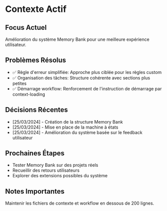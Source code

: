 # Contexte Actif

## Focus Actuel
Amélioration du système Memory Bank pour une meilleure expérience utilisateur.

## Problèmes Résolus
- ✅ Règle d'erreur simplifiée: Approche plus ciblée pour les règles custom
- ✅ Organisation des tâches: Structure cohérente avec sections plus petites
- ✅ Démarrage workflow: Renforcement de l'instruction de démarrage par context-loading

## Décisions Récentes
- [25/03/2024] - Création de la structure Memory Bank
- [25/03/2024] - Mise en place de la machine à états
- [25/03/2024] - Amélioration du système basée sur le feedback utilisateur

## Prochaines Étapes
- Tester Memory Bank sur des projets réels
- Recueillir des retours utilisateurs
- Explorer des extensions possibles du système

## Notes Importantes
Maintenir les fichiers de contexte et workflow en dessous de 200 lignes.

